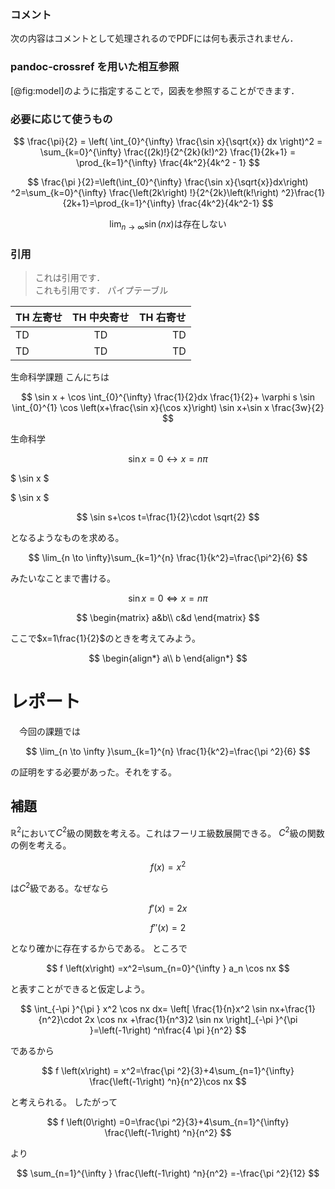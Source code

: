 
### コメント
次の内容はコメントとして処理されるのでPDFには何も表示されません．
<!-- これはコメントです -->

### pandoc-crossref を用いた相互参照
[@fig:model]のように指定することで，図表を参照することができます．

### 必要に応じて使うもの
$$
  \frac{\pi}{2} =
  \left( \int_{0}^{\infty} \frac{\sin x}{\sqrt{x}} dx \right)^2 =
  \sum_{k=0}^{\infty} \frac{(2k)!}{2^{2k}(k!)^2} \frac{1}{2k+1} =
  \prod_{k=1}^{\infty} \frac{4k^2}{4k^2 - 1}
$$

$$
\frac{\pi }{2}=\left(\int_{0}^{\infty} \frac{\sin x}{\sqrt{x}}dx\right) ^2=\sum_{k=0}^{\infty} \frac{\left(2k\right) !}{2^{2k}\left(k!\right) ^2}\frac{1}{2k+1}=\prod_{k=1}^{\infty} \frac{4k^2}{4k^2-1}
$$

$$
\lim_{n \to \infty }\sin \left(nx\right) \text{は存在しない} 
$$

### 引用
> これは引用です．  
> これも引用です．
パイプテーブル  
  
| TH 左寄せ | TH 中央寄せ | TH 右寄せ |
| :--- | :---: | ---: |
| TD | TD | TD |
| TD | TD | TD |



生命科学課題
こんにちは

$$
\sin 
x + \cos 
\int_{0}^{\infty} \frac{1}{2}dx \frac{1}{2}+ \varphi 
s
\sin \int_{0}^{1} \cos \left(x+\frac{\sin x}{\cos x}\right) 
\sin x+\sin x \frac{3w}{2}
$$

生命科学

$$
\sin x=0 \leftrightarrow x=n\pi 
$$

$
  \sin x 
$ 

$
\sin x
$

$$
\sin s+\cos t=\frac{1}{2}\cdot  \sqrt{2}
$$

となるようなものを求める。

$$
\lim_{n \to \infty}\sum_{k=1}^{n} \frac{1}{k^2}=\frac{\pi^2}{6} 
$$

みたいなことまで書ける。

$$
\sin x=0 \Leftrightarrow x=n\pi 
$$

$$
\begin{matrix}
  a&b\\ 
  c&d
\end{matrix}
$$

ここで$x=1\frac{1}{2}$のときを考えてみよう。

$$
\begin{align*}
a\\ 
b
\end{align*}
$$

# レポート
　今回の課題では
 
$$
\lim_{n \to \infty }\sum_{k=1}^{n} \frac{1}{k^2}=\frac{\pi ^2}{6} 
$$

の証明をする必要があった。それをする。

## 補題
$\mathbb{R}^2$において$C^2$級の関数を考える。これはフーリエ級数展開できる。
$C^2$級の関数の例を考える。

$$
f \left(x\right) =x^2
$$

は$C^2$級である。なぜなら

$$
f'\left(x\right) =2x
$$

$$
f''\left(x\right) =2
$$

となり確かに存在するからである。
ところで

$$
f \left(x\right) =x^2=\sum_{n=0}^{\infty } a_n \cos nx
$$

と表すことができると仮定しよう。

$$
\int_{-\pi }^{\pi } x^2 \cos nx dx= \left[ \frac{1}{n}x^2 \sin nx+\frac{1}{n^2}\cdot 2x \cos nx +\frac{1}{n^3}2 \sin nx \right]_{-\pi }^{\pi }=\left(-1\right) ^n\frac{4 \pi }{n^2}
$$

であるから

$$
f \left(x\right) = x^2=\frac{\pi ^2}{3}+4\sum_{n=1}^{\infty} \frac{\left(-1\right) ^n}{n^2}\cos nx
$$

と考えられる。
したがって

$$
f \left(0\right) =0=\frac{\pi ^2}{3}+4\sum_{n=1}^{\infty} \frac{\left(-1\right) ^n}{n^2}
$$

より

$$
\sum_{n=1}^{\infty } \frac{\left(-1\right) ^n}{n^2}
=-\frac{\pi ^2}{12}
$$
